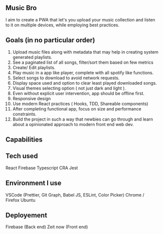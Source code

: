 ## Music Bro
I aim to create a PWA that let's you upload your music collection and listen to it on multiple devices, while employing best practices.

## Goals (in no particular order)
1. Upload music files along with metadata that may help in creating system generated playlists.
2. See a paginated list of all songs, filter/sort them based on few metrics
3. Create/ Edit playlists.
4. Play music in a app like player, complete with all spotify like functions.
5. Select songs to download to avoid network requests.
6. Display space used and option to clear least played downloaded songs.
7. Visual themes selecting option ( not just dark and light ).
8. Even without explicit user intervention, app should be offline first.
9. Responsive design
10. Use modern React practices ( Hooks, TDD, Shareable components)
11. After completing functional app, focus on size and performance constraints.
12. Build the project in such a way that newbies can go through and learn about a opinionated approach to modern front end web dev.


## Capabilities

## Tech used
React
Firebase
Typescript
CRA
Jest


## Environment I use
VSCode (Prettier, Git Graph, Babel JS, ESLint, Color Picker)
Chrome / Firefox
Ubuntu 

## Deployement
Firebase (Back end)
Zeit now (Front end)